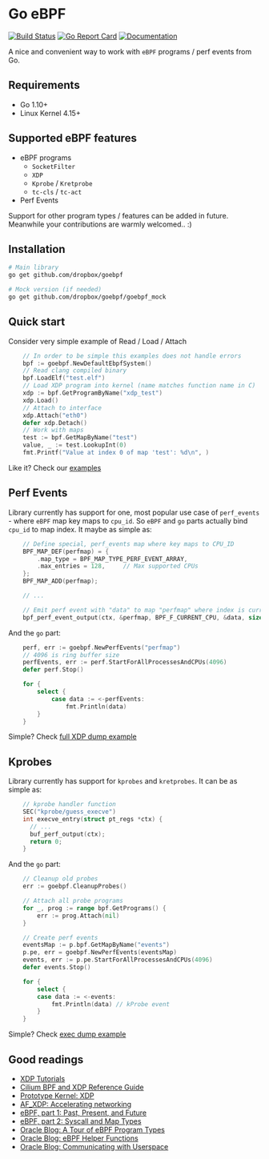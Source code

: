 # Go eBPF
[![Build Status](https://travis-ci.org/dropbox/goebpf.svg?branch=master)](https://travis-ci.org/dropbox/goebpf)
[![Go Report Card](https://goreportcard.com/badge/github.com/dropbox/goebpf)](https://goreportcard.com/report/github.com/dropbox/goebpf)
[![Documentation](https://godoc.org/github.com/dropbox/goebpf?status.svg)](http://godoc.org/github.com/dropbox/goebpf)

A nice and convenient way to work with `eBPF` programs / perf events from Go.

## Requirements
- Go 1.10+
- Linux Kernel 4.15+

## Supported eBPF features
- eBPF programs
    - `SocketFilter`
    - `XDP`
    - `Kprobe` / `Kretprobe`
    - `tc-cls` / `tc-act`
- Perf Events

Support for other program types / features can be added in future.
Meanwhile your contributions are warmly welcomed.. :)

## Installation
```bash
# Main library
go get github.com/dropbox/goebpf

# Mock version (if needed)
go get github.com/dropbox/goebpf/goebpf_mock
```

## Quick start
Consider very simple example of Read / Load / Attach
```go
    // In order to be simple this examples does not handle errors
    bpf := goebpf.NewDefaultEbpfSystem()
    // Read clang compiled binary
    bpf.LoadElf("test.elf")
    // Load XDP program into kernel (name matches function name in C)
    xdp := bpf.GetProgramByName("xdp_test")
    xdp.Load()
    // Attach to interface
    xdp.Attach("eth0")
    defer xdp.Detach()
    // Work with maps
    test := bpf.GetMapByName("test")
    value, _ := test.LookupInt(0)
    fmt.Printf("Value at index 0 of map 'test': %d\n", )
```
Like it? Check our [examples](https://github.com/dropbox/goebpf/tree/master/examples/)

## Perf Events
Library currently has support for one, most popular use case of `perf_events` - where `eBPF` map key maps to `cpu_id`.
So `eBPF` and `go` parts actually bind `cpu_id` to map index. It maybe as simple as:

```c
    // Define special, perf_events map where key maps to CPU_ID
    BPF_MAP_DEF(perfmap) = {
        .map_type = BPF_MAP_TYPE_PERF_EVENT_ARRAY,
        .max_entries = 128,     // Max supported CPUs
    };
    BPF_MAP_ADD(perfmap);

    // ...

    // Emit perf event with "data" to map "perfmap" where index is current CPU_ID
    bpf_perf_event_output(ctx, &perfmap, BPF_F_CURRENT_CPU, &data, sizeof(data));
```

And the `go` part:
```go
    perf, err := goebpf.NewPerfEvents("perfmap")
    // 4096 is ring buffer size
    perfEvents, err := perf.StartForAllProcessesAndCPUs(4096)
    defer perf.Stop()

    for {
        select {
            case data := <-perfEvents:
                fmt.Println(data)
        }
    }
```
Simple? Check [full XDP dump example](https://github.com/dropbox/goebpf/tree/master/examples/xdp/xdp_dump)

## Kprobes
Library currently has support for `kprobes` and `kretprobes`.
It can be as simple as:

```c
    // kprobe handler function
    SEC("kprobe/guess_execve")
    int execve_entry(struct pt_regs *ctx) {
      // ...
      buf_perf_output(ctx);
      return 0;
    }
```
And the `go` part:
```go
	// Cleanup old probes
	err := goebpf.CleanupProbes()

	// Attach all probe programs
	for _, prog := range bpf.GetPrograms() {
		err := prog.Attach(nil)
	}

	// Create perf events
	eventsMap := p.bpf.GetMapByName("events")
	p.pe, err = goebpf.NewPerfEvents(eventsMap)
	events, err := p.pe.StartForAllProcessesAndCPUs(4096)
	defer events.Stop()

	for {
		select {
		case data := <-events:
			fmt.Println(data) // kProbe event
		}
	}
```
Simple? Check [exec dump example](https://github.com/dropbox/goebpf/tree/master/examples/kprobe/exec_dump)

## Good readings
- [XDP Tutorials](https://github.com/xdp-project/xdp-tutorial)
- [Cilium BPF and XDP Reference Guide](https://docs.cilium.io/en/latest/bpf/)
- [Prototype Kernel: XDP](https://prototype-kernel.readthedocs.io/en/latest/networking/XDP/index.html)
- [AF_XDP: Accelerating networking](https://lwn.net/Articles/750845/)
- [eBPF, part 1: Past, Present, and Future](https://ferrisellis.com/posts/ebpf_past_present_future/)
- [eBPF, part 2: Syscall and Map Types](https://ferrisellis.com/posts/ebpf_syscall_and_maps/)
- [Oracle Blog: A Tour of eBPF Program Types](https://blogs.oracle.com/linux/notes-on-bpf-1)
- [Oracle Blog: eBPF Helper Functions](https://blogs.oracle.com/linux/notes-on-bpf-2)
- [Oracle Blog: Communicating with Userspace](https://blogs.oracle.com/linux/notes-on-bpf-3)

